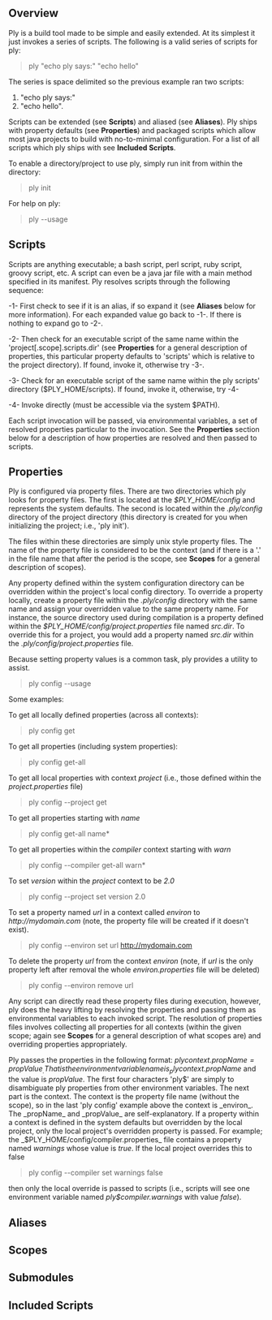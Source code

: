 Overview
--------
Ply is a build tool made to be simple and easily extended.  At its simplest it just invokes a series of scripts. The following
is a valid series of scripts for ply:

> ply "echo ply says:" "echo hello"

The series is space delimited so the previous example ran two scripts:
1) "echo ply says:"
2) "echo hello".

Scripts can be extended (see __Scripts__) and aliased (see __Aliases__).
Ply ships with property defaults (see __Properties__) and packaged scripts which allow most java projects to
build with no-to-minimal configuration.  For a list of all scripts which ply ships with see __Included Scripts__.

To enable a directory/project to use ply, simply run init from within the directory:

> ply init

For help on ply:

> ply --usage


Scripts
-------
Scripts are anything executable; a bash script, perl script, ruby script, groovy script, etc. A script can even be a java
jar file with a main method specified in its manifest.
Ply resolves scripts through the following sequence:

-1- First check to see if it is an alias, if so expand it (see __Aliases__ below for more information).  For each expanded
value go back to -1-.  If there is nothing to expand go to -2-.

-2- Then check for an executable script of the same name within the 'project[.scope].scripts.dir' (see __Properties__ for a
general description of properties, this particular property defaults to 'scripts' which is relative to the project directory).  If
found, invoke it, otherwise try -3-.

-3- Check for an executable script of the same name within the ply scripts' directory ($PLY_HOME/scripts). If found,
invoke it, otherwise, try -4-

-4- Invoke directly (must be accessible via the system $PATH).

Each script invocation will be passed, via environmental variables, a set of resolved properties particular to the
invocation.  See the __Properties__ section below for a description of how properties are resolved and then passed to
scripts.

Properties
----------
Ply is configured via property files.  There are two directories which ply looks for property files.  The first is located
at the _$PLY_HOME/config_ and represents the system defaults.  The second is located within the _.ply/config_ directory
of the project directory (this directory is created for you when initializing the project; i.e., 'ply init').

The files within these directories are simply unix style property files.  The name of the property file
is considered to be the context (and if there is a '.' in the file name that after the period is the scope, see __Scopes__ for
a general description of scopes).

Any property defined within the system configuration directory can be overridden within the project's local config
directory.  To override a property locally, create a property file within the _.ply/config_ directory with the same name
and assign your overridden value to the same property name.  For instance, the source directory used during compilation
is a property defined within the _$PLY_HOME/config/project.properties_ file named _src.dir_.  To override this for
a project, you would add a property named _src.dir_ within the _.ply/config/project.properties_ file.

Because setting property values is a common task, ply provides a utility to assist.

> ply config --usage

Some examples:

To get all locally defined properties (across all contexts):

> ply config get

To get all properties (including system properties):

> ply config get-all

To get all local properties with context _project_ (i.e., those defined within the _project.properties_ file)

> ply config --project get

To get all properties starting with _name_

> ply config get-all name*

To get all properties within the _compiler_ context starting with _warn_

> ply config --compiler get-all warn*

To set _version_ within the _project_ context to be _2.0_

> ply config --project set version 2.0

To set a property named _url_ in a context called _environ_ to _http://mydomain.com_ (note, the property file will be created if it doesn't exist).

> ply config --environ set url http://mydomain.com

To delete the property _url_ from the context _environ_ (note, if _url_ is the only property left after removal the whole _environ.properties_ file will be deleted)

> ply config --environ remove url

Any script can directly read these property files during execution, however, ply does the heavy lifting by resolving the
properties and passing them as environmental variables to each invoked script.  The resolution of properties files
involves collecting all properties for all contexts (within the given scope; again see __Scopes__ for a general description
of what scopes are) and overriding properties appropriately.

Ply passes the properties in the following format: _ply$context.propName=propValue_.  That is the environment variable name
is _ply$context.propName_ and the value is _propValue_.  The first four characters 'ply$' are simply to disambiguate ply
properties from other environment variables.  The next part is the context.  The context is the property file name (without
the scope), so in the last 'ply config' example above the context is _environ_.  The _propName_ and _propValue_ are self-explanatory.
If a property within a context is defined in the system defaults but overridden by the local project, only the local
project's overridden property is passed.
For example; the _$PLY_HOME/config/compiler.properties_ file contains a property named _warnings_ whose value is _true_.
If the local project overrides this to false

> ply config --compiler set warnings false

then only the local override is passed to scripts (i.e., scripts will see one environment variable named _ply$compiler.warnings_ with
value _false_).

Aliases
-------

Scopes
------

Submodules
----------

Included Scripts
----------------
